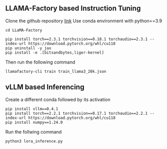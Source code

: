 ## LLAMA-Factory based Instruction Tuning
Clone the github repository [link](https://github.com/hiyouga/LLaMA-Factory.git)
Use conda environment with python==3.9
```
cd LLaMA-Factory
```
```
pip install torch==2.3.1 torchvision==0.18.1 torchaudio==2.3.1 --index-url https://download.pytorch.org/whl/cu118
pip uninstall -y jax
pip install -e .[bitsandbytes,liger-kernel]
```
Then run the following command
```
llamafactory-cli train train_llama3_20k.json
```
## vLLM based Inferencing
Create a different conda followed by its activation
```
pip install vllm==0.4.1
pip install torch==2.2.1 torchvision==0.17.1 torchaudio==2.2.1 --index-url https://download.pytorch.org/whl/cu118
pip install numpy==1.24.0
```
Run the follwing command
```
python3 lora_inference.py
